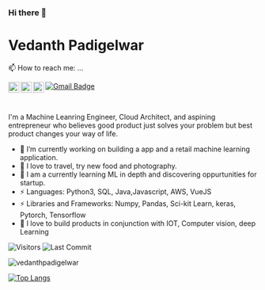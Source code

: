 ### Hi there 👋

<!--
**vedanthpadigelwar/vedanthpadigelwar** is a ✨ _special_ ✨ repository because its `README.md` (this file) appears on your GitHub profile.

Here are some ideas to get you started:

- 🔭 I’m currently working on ...
- 🌱 I’m currently learning ...
- 👯 I’m looking to collaborate on ...
- 🤔 I’m looking for help with ...
- 💬 Ask me about ...
- 📫 How to reach me: ...
- 😄 Pronouns: ...
- ⚡ Fun fact: ...
-->

 # Vedanth Padigelwar
 
📫 How to reach me: ...

<a href="https://twitter.com/VedanthP">
  <img align="left" alt="Mohit's Twitter" width="22px" src="https://cdn.jsdelivr.net/npm/simple-icons@v3/icons/twitter.svg" />
</a>
<a href="https://www.linkedin.com/in/vedanthpadigelwar">
  <img align="left" alt="Mohit's Linkdein" width="22px" src="https://cdn.jsdelivr.net/npm/simple-icons@v3/icons/linkedin.svg" />
</a>
<a href="https://github.com/vedanthpadigelwar">
  <img align="left" alt="vedanthpadigelwar's Github" width="22px" src="https://cdn.jsdelivr.net/npm/simple-icons@v3/icons/github.svg" />
</a>

[![Gmail Badge](https://img.shields.io/badge/-vedanthpadigelwar@gmail.com-c14438?style=flat-square&logo=Gmail&logoColor=white&link=mailto:vedanthpadigelwar@gmail.com)](mailto:vedanthpadigelwar@gmail.com)

<br />


I'm a Machine Leanring Engineer, Cloud Architect, and aspining entrepreneur who believes good product just solves your problem but best product changes your way of life.
 
- 🔭 I’m currently working on building a app and a retail machine learning application.
- 🌱 I  love to travel, try new food and photography.
- 🌱 I am a currently learning ML in depth and discovering oppurtunities for startup.
- ⚡ Languages: Python3, SQL, Java,Javascript, AWS, VueJS
- ⚡ Libraries and Frameworks: Numpy, Pandas, Sci-kit Learn, keras, Pytorch, Tensorflow
- 🌱 I love to build products in conjunction with IOT, Computer vision, deep Learning
 
<img alt="Visitors" src="https://komarev.com/ghpvc/?username=vedanthpadigelwar&style=flat&labelColor=black&logo=github&label=PROFILE+VIEWS&color=29bf12"/>
<img alt="Last Commit" src="https://img.shields.io/github/last-commit/vedanthpadigelwar/vedanthpadigelwar?logo=markdown&label=LAST+UPDATE&color=29bf12&style=flat">

<p align="left"><img src="https://github-readme-stats.vercel.app/api?username=vedanthpadigelwar&show_icons=true" alt="vedanthpadigelwar" /></p>
 
 [![Top Langs](https://github-readme-stats.vercel.app/api/top-langs/?username=mohit01-beep&layout=compact)](https://github.com/mohit01-beep/github-readme-stats)
